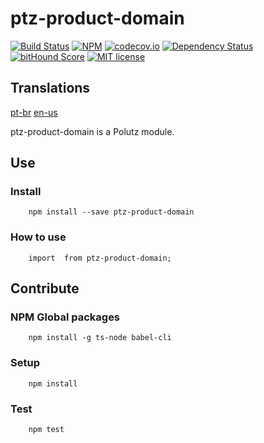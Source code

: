 # ptz-product-domain

[![Build Status](https://travis-ci.org/polutz/ptz-product-domain.svg)](https://travis-ci.org/polutz/ptz-product-domain)
[![NPM](https://img.shields.io/npm/v/ptz-product-domain.svg)](https://www.npmjs.com/package/ptz-product-domain)
[![codecov.io](http://codecov.io/github/polutz/ptz-product-domain/coverage.svg)](http://codecov.io/github/polutz/ptz-product-domain)
[![Dependency Status](https://gemnasium.com/polutz/ptz-product-domain.svg)](https://gemnasium.com/polutz/ptz-product-domain)
[![bitHound Score](https://www.bithound.io/github/gotwarlost/istanbul/badges/score.svg)](https://www.bithound.io/github/polutz/ptz-product-domain)
[![MIT license](http://img.shields.io/badge/license-MIT-brightgreen.svg)](http://opensource.org/licenses/MIT)

## Translations
[pt-br](https://github.com/polutz/ptz-product-domain/blob/master/README.pt-br.md)
[en-us](https://github.com/polutz/ptz-product-domain/blob/master/README.md)

ptz-product-domain is a Polutz module.


## Use

### Install
```
    npm install --save ptz-product-domain
```

### How to use
```
    import  from ptz-product-domain;

```


## Contribute

### NPM Global packages
```
    npm install -g ts-node babel-cli
```

### Setup
```
    npm install   
```

### Test
```
    npm test
```
